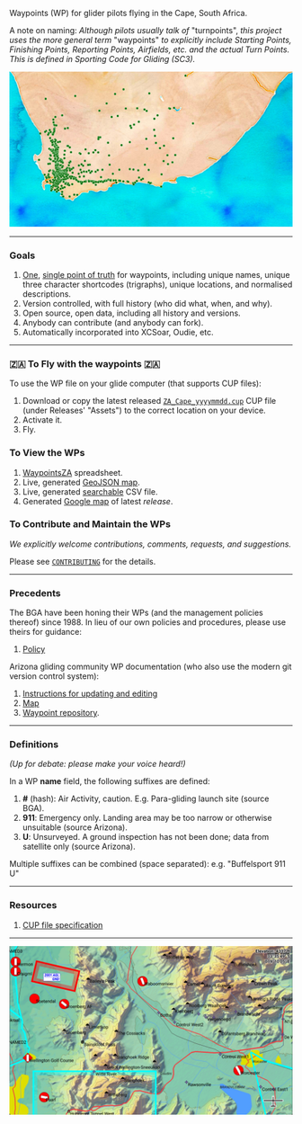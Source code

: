 Waypoints (WP) for glider pilots flying in the Cape, South Africa.

A note on naming:
*Although pilots usually talk of* "turnpoints", *this project uses the more general term*
"waypoints" *to explicitly include Starting Points, Finishing Points, Reporting Points, 
Airfields, etc. and the actual Turn Points. This is defined in Sporting Code for Gliding (SC3).*

![ZA_Cape waypoints](img/ZA.jpg "ZA_Cape waypoints")

---
### Goals
1. [One](https://xkcd.com/927/), [single point of truth](https://en.wikipedia.org/wiki/Single_source_of_truth)
for waypoints, including unique names, unique three character shortcodes (trigraphs),
unique locations, and normalised descriptions.
2. Version controlled, with full history (who did what, when, and why).
3. Open source, open data, including all history and versions.
4. Anybody can contribute (and anybody can fork).
5. Automatically incorporated into XCSoar, Oudie, etc.

---
### :south_africa: To Fly with the waypoints :south_africa:
To use the WP file on your glide computer (that supports CUP files):

1. Download or copy the latest released [`ZA_Cape_yyyymmdd.cup`](../../releases/latest)
   CUP file (under Releases' "Assets") to the correct location on your device.
2. Activate it.
3. Fly.

### To View the WPs
1. [WaypointsZA](https://docs.google.com/spreadsheets/d/13YJ6NrfoLhxTgeO8fi1aIT0n_nm4z0_ixXWjndgwzjE/edit#gid=364570956) spreadsheet.
2. Live, generated [GeoJSON map](https://gist.github.com/csindle/736c3658c29ba2a29abffdc2917e1839).
3. Live, generated [searchable](https://gist.github.com/csindle/86d782cc0405dd54a80eecc3838ffe83) CSV file.
4. Generated [Google map](https://www.google.com/maps/d/u/0/edit?mid=1OdQ9Jp9IcUgXAMa7qQpaBRQReOhAuitc&usp=sharing) 
of latest *release*.

### To Contribute and Maintain the WPs
*We explicitly welcome contributions, comments, requests, and suggestions.*

Please see [`CONTRIBUTING`](CONTRIBUTING.md) for the details.

---
### Precedents
The BGA have been honing their WPs (and the management policies thereof) since 1988.
In lieu of our own policies and procedures, please use theirs for guidance:

1. [Policy](http://www.newportpeace.co.uk/turningpoints.htm)

Arizona gliding community WP documentation (who also use the modern git version control system):

1. [Instructions for updating and editing](https://docs.google.com/presentation/d/1pMjyXVpgSP-2waq6FuD5_nyMrU_6ApVSMYG6YpMSBvM/edit?usp=sharing)
1. [Map](https://www.google.com/maps/d/u/0/edit?mid=1kHawbgbNa_hPMl5rvOVMP27UdMX1PvQ_&ll=32.39213804431958%2C-111.49211784793266&z=11)
1. [Waypoint repository](https://github.com/DavisChappins/AZTurnpoints).


---
### Definitions
*(Up for debate: please make your voice heard!)*

In a WP **name** field, the following suffixes are defined:

1. **#** (hash): Air Activity, caution.  E.g. Para-gliding launch site (source BGA).
2. **911**: Emergency only. Landing area may be too narrow or otherwise unsuitable (source Arizona).
3. **U**: Unsurveyed.  A ground inspection has not been done; data from satellite only (source Arizona).

Multiple suffixes can be combined (space separated): e.g. "Buffelsport 911 U"


---
### Resources
1. [CUP file specification](https://downloads.naviter.com/docs/CUP-file-format-description.pdf)

---
![XCSoar screenshot](img/XCSoar.jpg "XCSoar screenshot")

